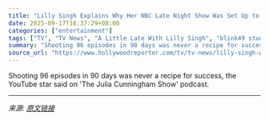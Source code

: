 ```yaml
---
title: "Lilly Singh Explains Why Her NBC Late Night Show Was Set Up to Fail"
date: 2025-09-17T16:37:29+08:00
categories: ["entertainment"]
tags: ["TV", "TV News", "A Little Late With Lilly Singh", "blink49 studios", "Lilly Singh", "nbc"]
summary: "Shooting 96 episodes in 90 days was never a recipe for success, the YouTube star said on 'The Julia Cunningham Show' podcast."
source_url: "https://www.hollywoodreporter.com/tv/tv-news/lilly-singh-why-nbc-late-night-show-failed-1236373549/"
---
```


Shooting 96 episodes in 90 days was never a recipe for success, the YouTube star said on 'The Julia Cunningham Show' podcast.

---

*来源: [原文链接](https://www.hollywoodreporter.com/tv/tv-news/lilly-singh-why-nbc-late-night-show-failed-1236373549/)*
